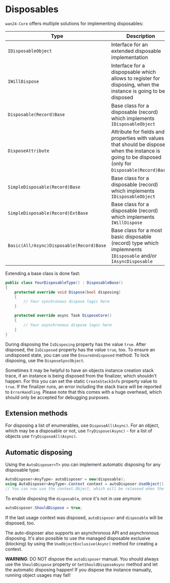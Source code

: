 # Disposables

`wan24-Core` offers multiple solutions for implementing disposables:

| Type | Description |
| ---- | ----------- |
| `IDisposableObject` | Interface for an extended disposable implementation |
| `IWillDispose` | Interface for a dispopsable which allows to register for disposing, when the instance is going to be disposed |
| `Disposable(Record)Base` | Base class for a disposable (record) which implements `IDisposableObject` |
| `DisposeAttribute` | Attribute for fields and properties with values that should be disposed when the instance is going to be disposed (only for `Disposable(Record)Base`) |
| `SimpleDisposable(Record)Base` | Base class for a disposable (record) which implements `IDisposableObject` |
| `SimpleDisposable(Record)ExtBase` | Base class for a disposable (record) which implements `IWillDispose` |
| `Basic(All/Async)Disposable(Record)Base` | Base class for a most basic disposable (record) type which implemnents `IDisposable` and/or `IAsyncDisposable` |

Extending a base class is done fast:

```cs
public class YourDisposableType() : DisposableBase()
{
	protected override void Dispose(bool disposing)
	{
		// Your synchronous dispose logic here
	}

	protected override async Task DisposeCore()
	{
		// Your asynchronous dispose logic here
	}
}
```

During disposing the `IsDisposing` property has the value `true`. After disposed, the `IsDisposed` property has the value `true`, too. To ensure an undisposed state, you can use the `EnsureUndisposed` method. To lock disposing, use the `DisposeSyncObject`.

Sometimes it may be helpful to have an objects instance creation stack trace, if an instance is being disposed from the finalizer, which shouldn't happen. For this you can set the static `CreateStackInfo` property value to `true`. If the finalizer runs, an error including the stack trace will be reported to `ErrorHandling`. Please note that this comes with a huge overhead, which should only be accepted for debugging purposes.

## Extension methods

For disposing a list of enumerables, use `DisposeAll(Async)`. For an object, which may be a disposable or not, use `TryDispose(Async)` - for a list of objects use `TryDisposeAll(Async)`.

## Automatic disposing

Using the `AutoDisposer<T>` you can implement automatic disposing for any disposable type:

```cs
AutoDisposer<AnyType> autoDisposer = new(disposable);
using AutoDisposer<AnyType>.Context context = autoDisposer.UseObject();
// You can now use the context.Object, which will be released when the context is being disposed
```

To enable disposing the `disposable`, once it's not in use anymore:

```cs
autoDisposer.ShouldDispose = true;
```

If the last usage context was disposed, `autoDisposer` and `disposable` will be disposed, too.

The auto-disposer also supports an asynchronous API and asynchronous disposing. It's also possible to use the managed disposable exclusive (blocking) by using the `UseObjectExclusive(Async)` method for creating a context.

**WARNING**: DO NOT dispose the `autoDisposer` manual. You should always use the `ShouldDispose` property or `SetShouldDisposeAsync` method and let the automatic disposing happen! If you dispose the instance manually, running object usages may fail!
